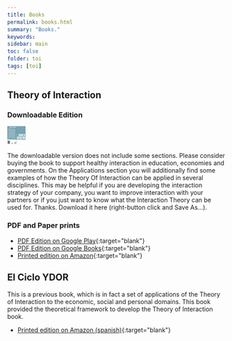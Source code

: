 ```yaml
---
title: Books
permalink: books.html
summary: "Books."
keywords:
sidebar: main
toc: false
folder: toi
tags: [toi]
---
```


## Theory of Interaction

### Downloadable Edition

<img src="images/cover.png" style="max-width: 250px;" alt="Theory Of Interaction" height="42" width="42" />

The downloadable version does not include some sections. Please consider buying the book to support healthy interaction in education, economies and governments. On the Applications section you will additionally find some examples of how the Theory Of Interaction can be applied in several disciplines. This may be helpful if you are developing the interaction strategy of your company, you want to improve interaction with your partners or if you just want to know what the Interaction Theory can be used for. Thanks. Download it here (right-button click and Save As...). 

### PDF and Paper prints

* [PDF Edition on Google Play](https://play.google.com/store/books/details?id=WdamBgAAQBAJ){:target="blank"}
* [PDF Edition on Google Books](http://books.google.com/books/about?id=WdamBgAAQBAJ){:target="blank"}
* [Printed edition on Amazon](https://www.amazon.fr/Theory-Interaction-Rodolfo-Alcazar-Portillo/dp/8461738772){:target="blank"}

## El Ciclo YDOR

This is a previous book, which is in fact a set of applications of the Theory of Interaction to the economic, social and personal domains. This book provided the theoretical framework to develop the Theory of Interaction book.

* [Printed edition on Amazon (spanish)](https://www.amazon.fr/Ciclo-Spanish-Rodolfo-Alc%C3%A1zar-Portillo-ebook/dp/B008AQGB7W){:target="blank"}
